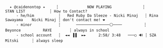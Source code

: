       ✦ @caidenontop ✦     ┆             NOW PLAYING              ┆          STAN LIST           ┆ How to Contact?
         - he/him           ┆   Red Ruby Da Sleeze - Nicki Minaj   ┆ Rina Sawayama    Nicki Minaj ┆ don't contact me! ❤️
         - minor            ┆       ───────────────⚪────          ┆ Beyonce          RAYE        ┆ always in school
         - school account   ┆  ◄◄⠀▐▐ ⠀►►⠀⠀ ⠀ 2:58/ 3:48 ⠀ ───○ 🔊 ┆ SZA              Mitski      ┆ always sleep
 
<!---
caidenontop/caidenontop is a ✨ special ✨ repository because its `README.md` (this file) appears on your GitHub profile.
You can click the Preview link to take a look at your changes.
--->
